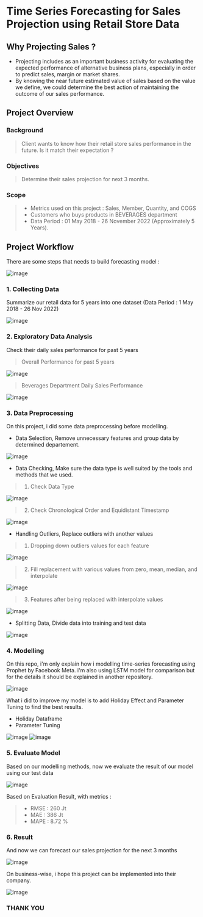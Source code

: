 # Time Series Forecasting for Sales Projection using Retail Store Data

## Why Projecting Sales ?
- Projecting includes as an important business activity for evaluating the expected performance of alternative business plans, especially in order to predict sales, margin or market shares.
- By knowing the near future estimated value of sales based on the value we define, we could determine the best action of maintaining the outcome of our sales performance.

## Project Overview

### Background
>Client wants to know how their retail store sales performance in the future. Is it match their expectation ?

### Objectives
>Determine their sales projection for next 3 months.
 
### Scope
> - Metrics used on this project : Sales, Member, Quantity, and COGS
> - Customers who buys products in BEVERAGES department
> - Data Period : 01 May 2018 - 26 November 2022 (Approximately 5 Years).

## Project Workflow
There are some steps that needs to build forecasting model :

![image](https://user-images.githubusercontent.com/25638454/233004428-b4cd348c-38ac-4f2c-8cf4-6aeb2fc52976.png)

### 1. Collecting Data
Summarize our retail data for 5 years into one dataset (Data Period : 1 May 2018 - 26 Nov 2022)

![image](https://user-images.githubusercontent.com/25638454/233005034-a20235d5-b91f-46f3-b697-79055bbf76a5.png)

### 2. Exploratory Data Analysis
Check their daily sales performance for past 5 years
> Overall Performance for past 5 years

![image](https://user-images.githubusercontent.com/25638454/233005723-c93ca7bd-17cd-4161-bb5e-400bd87a2603.png)

> Beverages Department Daily Sales Performance

![image](https://user-images.githubusercontent.com/25638454/233021623-d8a42cd4-3510-4278-9202-c0e53c96143d.png)

### 3. Data Preprocessing
On this project, i did some data preprocessing before modelling.
- Data Selection, Remove unnecessary features and group data by determined departement.

![image](https://user-images.githubusercontent.com/25638454/233008846-978353a7-09ef-4457-80e9-8863b841892a.png)

- Data Checking, Make sure the data type is well suited by the tools and methods that we used.
>1. Check Data Type

![image](https://user-images.githubusercontent.com/25638454/233011414-b65a55cb-afcb-4199-a4c5-a969cf5124d0.png)

>2. Check Chronological Order and Equidistant Timestamp

![image](https://user-images.githubusercontent.com/25638454/233011763-1ea6e967-0479-443e-ba9d-3b69852572b7.png)

- Handling Outliers, Replace outliers with another values
>1. Dropping down outliers values for each feature

![image](https://user-images.githubusercontent.com/25638454/233013196-b0ef0017-1dd1-4ef2-8a3a-fcf93153f397.png)

>2. Fill replacement with various values from zero, mean, median, and interpolate

![image](https://user-images.githubusercontent.com/25638454/233013020-f2461569-ac74-4388-ac07-f47a9ee5414f.png)

>3. Features after being replaced with interpolate values

![image](https://user-images.githubusercontent.com/25638454/233013314-9e335163-b131-44d7-b6e4-eb5965affc19.png)

- Splitting Data, Divide data into training and test data

![image](https://user-images.githubusercontent.com/25638454/233015369-382c68cd-634d-4caa-8701-963ddaa1f24f.png)

### 4. Modelling
On this repo, i'm only explain how i modelling time-series forecasting using Prophet by Facebook Meta. i'm also using LSTM model for comparison but for the details it should be explained in another repository.

![image](https://user-images.githubusercontent.com/25638454/233016387-b10b1b3c-9666-43e6-8f9d-6a517497134b.png)

What i did to improve my model is to add Holiday Effect and Parameter Tuning to find the best results.
- Holiday Dataframe
- Parameter Tuning

![image](https://user-images.githubusercontent.com/25638454/233017223-381a5f83-b503-4556-9525-3085c2425dee.png)
![image](https://user-images.githubusercontent.com/25638454/233017490-6a831fdf-d434-4c95-afb3-4a7f389e4f82.png)

### 5. Evaluate Model
Based on our modelling methods, now we evaluate the result of our model using our test data

![image](https://user-images.githubusercontent.com/25638454/233018148-815c760c-cddb-4461-8194-a9a9bb873663.png)

Based on Evaluation Result, with metrics :
> - RMSE : 260 Jt
> - MAE : 386 Jt
> - MAPE : 8.72 %

### 6. Result
And now we can forecast our sales projection for the next 3 months

![image](https://user-images.githubusercontent.com/25638454/233018274-5df5cecb-0d64-4b07-865e-da9aae4f4a7b.png)

On business-wise, i hope this project can be implemented into their company.

![image](https://user-images.githubusercontent.com/25638454/233020263-6bed3ad0-ac73-442f-9cb7-8a04317d4db5.png)

### THANK YOU
